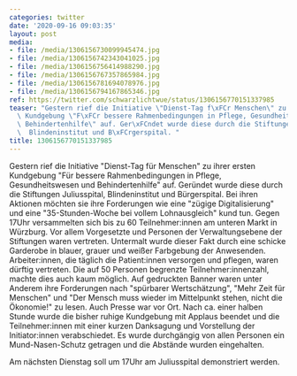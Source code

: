 ```yaml
---
categories: twitter
date: '2020-09-16 09:03:35'
layout: post
media:
- file: /media/1306156730099945474.jpg
- file: /media/1306156742343041025.jpg
- file: /media/1306156756414988290.jpg
- file: /media/1306156767357865984.jpg
- file: /media/1306156781694078976.jpg
- file: /media/1306156794167865346.jpg
ref: https://twitter.com/schwarzlichtwue/status/1306156770151337985
teaser: "Gestern rief die Initiative \"Dienst-Tag f\xFCr Menschen\" zu ihrer ersten\
  \ Kundgebung \"F\xFCr bessere Rahmenbedingungen in Pflege, Gesundheitswesen und\
  \ Behindertenhilfe\" auf. Ger\xFCndet wurde diese durch die Stiftungen Juliusspital,\
  \  Blindeninstitut und B\xFCrgerspital. "
title: 1306156770151337985
---
```

Gestern rief die Initiative "Dienst-Tag für Menschen" zu ihrer ersten Kundgebung "Für bessere Rahmenbedingungen in Pflege, Gesundheitswesen und Behindertenhilfe" auf. Geründet wurde diese durch die Stiftungen Juliusspital,  Blindeninstitut und Bürgerspital. 
Bei ihren Aktionen möchten sie ihre Forderungen wie eine "zügige Digitalisierung" und eine "35-Stunden-Woche bei vollem Lohnausgleich" kund tun. Gegen 17Uhr versammelten sich bis zu 60 Teilnehmer:innen am unteren Markt in Würzburg. 
Vor allem Vorgesetzte und Personen der Verwaltungsebene der Stiftungen waren vertreten. Untermalt wurde dieser Fakt durch eine schicke Garderobe in blauer, grauer und weißer Farbgebung der Anwesenden.
Arbeiter:innen, die täglich die Patient:innen versorgen und pflegen, waren dürftig vertreten. Die auf 50 Personen begrenzte Teilnehmer:innenzahl, machte dies auch kaum möglich.
Auf gedruckten Banner waren unter Anderem ihre Forderungen nach "spürbarer Wertschätzung", "Mehr Zeit für Menschen" und "Der Mensch muss wieder im Mittelpunkt stehen, nicht die Ökonomie!" zu lesen. Auch Presse war vor Ort.
Nach ca. einer halben Stunde wurde die bisher ruhige Kundgebung mit Applaus beendet und die Teilnehmer:innen mit einer kurzen Danksagung und Vorstellung der Initiator:innen verabschiedet.
Es wurde durchgängig von allen Personen ein Mund-Nasen-Schutz getragen und die Abstände wurden eingehalten. 

Am nächsten Dienstag soll um 17Uhr am Juliusspital demonstriert werden.
